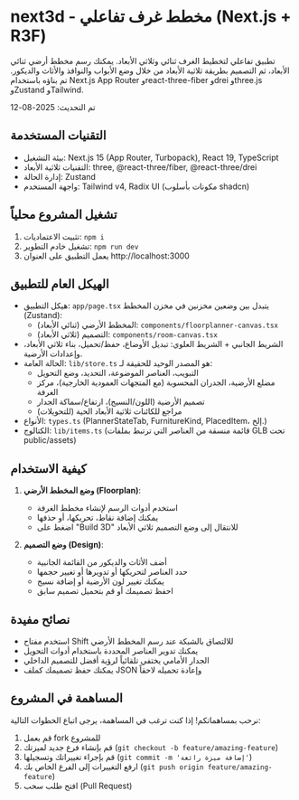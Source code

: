 # next3d - مخطط غرف تفاعلي (Next.js + R3F)

تطبيق تفاعلي لتخطيط الغرف ثنائي وثلاثي الأبعاد. يمكنك رسم مخطط أرضي ثنائي الأبعاد، ثم التصميم بطريقة ثلاثية الأبعاد من خلال وضع الأبواب والنوافذ والأثاث والديكور. تم بناؤه باستخدام Next.js App Router وreact-three-fiber وdrei وthree.js وZustand وTailwind.

تم التحديث: 2025-08-12

## التقنيات المستخدمة

- بيئة التشغيل: Next.js 15 (App Router, Turbopack), React 19, TypeScript
- التقنيات ثلاثية الأبعاد: three, @react-three/fiber, @react-three/drei
- إدارة الحالة: Zustand
- واجهة المستخدم: Tailwind v4, Radix UI (مكونات بأسلوب shadcn)

## تشغيل المشروع محلياً

1) تثبيت الاعتماديات: `npm i`
2) تشغيل خادم التطوير: `npm run dev`
3) يعمل التطبيق على العنوان http://localhost:3000

## الهيكل العام للتطبيق

- هيكل التطبيق: `app/page.tsx` يتبدل بين وضعين مخزنين في مخزن المخطط (Zustand):
  - المخطط الأرضي (ثنائي الأبعاد): `components/floorplanner-canvas.tsx`
  - التصميم (ثلاثي الأبعاد): `components/room-canvas.tsx`
- الشريط الجانبي + الشريط العلوي: تبديل الأوضاع، حفظ/تحميل، بناء ثلاثي الأبعاد، وإعدادات الأرضية.
- الحالة العامة: `lib/store.ts` هو المصدر الوحيد للحقيقة لـ:
  - التبويب، العناصر الموضوعة، التحديد، وضع التحويل
  - مضلع الأرضية، الجدران المحسوبة (مع المتجهات العمودية الخارجية)، مركز الغرفة
  - تصميم الأرضية (اللون/النسيج)، ارتفاع/سماكة الجدار
  - مراجع للكائنات ثلاثية الأبعاد الحية (للتحويلات)
- الأنواع: `types.ts` (PlannerStateTab, FurnitureKind, PlacedItem، إلخ.)
- الكتالوج: `lib/items.ts` (قائمة منسقة من العناصر التي ترتبط بملفات GLB تحت public/assets)

## كيفية الاستخدام

1. **وضع المخطط الأرضي (Floorplan)**:
   - استخدم أدوات الرسم لإنشاء مخطط الغرفة
   - يمكنك إضافة نقاط، تحريكها، أو حذفها
   - اضغط على "Build 3D" للانتقال إلى وضع التصميم ثلاثي الأبعاد

2. **وضع التصميم (Design)**:
   - أضف الأثاث والديكور من القائمة الجانبية
   - حدد العناصر لتحريكها أو تدويرها أو تغيير حجمها
   - يمكنك تغيير لون الأرضية أو إضافة نسيج
   - احفظ تصميمك أو قم بتحميل تصميم سابق

## نصائح مفيدة

- استخدم مفتاح Shift للالتصاق بالشبكة عند رسم المخطط الأرضي
- يمكنك تدوير العناصر المحددة باستخدام أدوات التحويل
- الجدار الأمامي يختفي تلقائياً لرؤية أفضل للتصميم الداخلي
- يمكنك حفظ تصميمك كملف JSON وإعادة تحميله لاحقاً

## المساهمة في المشروع

نرحب بمساهماتكم! إذا كنت ترغب في المساهمة، يرجى اتباع الخطوات التالية:

1. قم بعمل fork للمشروع
2. قم بإنشاء فرع جديد لميزتك (`git checkout -b feature/amazing-feature`)
3. قم بإجراء تغييراتك وتسجيلها (`git commit -m 'إضافة ميزة رائعة'`)
4. ارفع التغييرات إلى الفرع الخاص بك (`git push origin feature/amazing-feature`)
5. افتح طلب سحب (Pull Request)